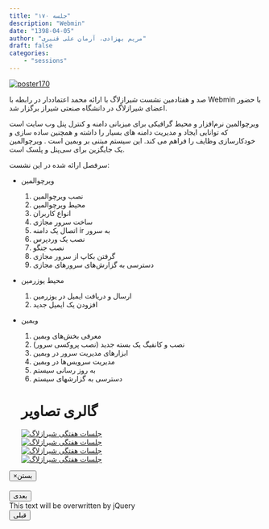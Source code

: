 ```yaml
---
title: "جلسه ۱۷۰"
description: "Webmin"
date: "1398-04-05"
author: "مریم بهزادی، آرمان علی قنبری"
draft: false
categories:
    - "sessions"
---
```

[![poster170](../../img/posters/poster170.jpg)](../../img/poster170.jpg)

صد و هفتادمین نشست شیرازلاگ با ارائه محمد اعتماددار در رابطه با Webmin با حضور اعضای شیرازلاگ در دانشگاه صنعتی شیراز برگزار شد.

ویرچوالمین نرم‌افزار و محیط گرافیکی برای میزبانی دامنه و کنترل پنل وب سایت است که توانایی ایجاد و مدیریت دامنه های بسیار را داشته و همچنین ساده سازی و خودکارسازی وظایف را فراهم می کند. این سیستم مبتنی بر وبمین است . ویرچوالمین یک جایگزین برای سی‌پنل و پلسک است. 

سرفصل ارائه شده در این نشست:

* ویرچوالمین
    1. نصب ویرچوالمین
    2. محیط ویرچوالمین
    3. انواع کاربران
    4. ساخت سرور  مجازی
    5. اتصال یک دامنه ir به سرور
    6. نصب یک وردپرس
    7. نصب جنگو
    8. گرفتن بکاپ از سرور مجازی
    9. دسترسی به گزارش‌های سرورهای مجازی

* محیط یوزرمین
    1. ارسال و دریافت ایمیل در یوزرمین
    2. افزودن یک ایمیل جدید

* وبمین
    1. معرفی بخش‌های وبمین
    2. نصب و کانفیگ یک بسته جدید (نصب پروکسی سرور)
    3. ابزارهای مدیریت سرور در وبمین
    4. مدیریت سرویس‌ها در وبمین
    5. به روز رسانی سیستم
    6. دسترسی به گزارشهای سیستم
    
    <div class="row">
    <div class="col-lg-12">
        <h1 class="page-header">گالری تصاویر</h1>    
            <div class="col-lg-4 col-md-4 col-xs-6 thumb">
            <a class="thumbnail" href="#" data-image-id="" data-toggle="modal" data-title="نشست هفتگی شیرازلاگ با حضور جمعی از دوستان" data-caption="" data-image="../../img/1. bphoto_2019-06-27_00-57-14.jpg" data-target="#image-gallery">
              <img class="img-responsive" src="../../img/1. bphoto_2019-06-27_00-57-14.jpg"
              alt="جلسات هفتگی شیرازلاگ">
            </a>
        </div>
            <div class="col-lg-4 col-md-4 col-xs-6 thumb">
            <a class="thumbnail" href="#" data-image-id="" data-toggle="modal" data-title="نشست هفتگی شیرازلاگ با حضور جمعی از دوستان" data-caption="" data-image="2. bphoto_2019-06-27_00-57-13.jpg" data-target="#image-gallery">
                <img class="img-responsive" src="../../img/2. bphoto_2019-06-27_00-57-13.jpg"
                alt="جلسات هفتگی شیرازلاگ">
            </a>
        </div>
            <div class="col-lg-4 col-md-4 col-xs-6 thumb">
            <a class="thumbnail" href="#" data-image-id="" data-toggle="modal" data-title="نشست هفتگی شیرازلاگ با حضور جمعی از دوستان" data-caption="" data-image="../../img/3. bphoto_2019-06-27_00-57-18.jpg" data-target="#image-gallery">
                <img class="img-responsive" src="../../img/3. bphoto_2019-06-27_00-57-18.jpg"
                alt="جلسات هفتگی شیرازلاگ">
            </a>
    </div>
     <div class="col-lg-4 col-md-4 col-xs-6 thumb">
            <a class="thumbnail" href="#" data-image-id="" data-toggle="modal" data-title="نشست هفتگی شیرازلاگ با حضور جمعی از دوستان" data-caption="" data-image="../../img/4. bphoto_2019-06-27_00-57-08.jpg" data-target="#image-gallery">
                <img class="img-responsive" src="../../img/4. bphoto_2019-06-27_00-57-08.jpg"
                alt="جلسات هفتگی شیرازلاگ">
            </a>
        </div>
<div class="modal fade" id="image-gallery" tabindex="-1" role="dialog" aria-
 aria-labelledby="myModalLabel" aria-hidden="true">
    <div class="modal-dialog">
        <div class="modal-content">
            <div class="modal-header">
                <button type="button" class="close" data-dismiss="modal"><span aria-hidden="true">×</span><span class="sr-only">بستن</span></button>
                <h4 class="modal-title" id="image-gallery-title"></h4>
            </div>
            <div class="modal-body">
                <img id="image-gallery-image" class="img-responsive" src="">
            </div>
            <div class="modal-footer">
                <div class="col-md-2">
                    <button type="button" class="btn btn-primary" id="show-previous-image">بعدی</button>
                </div>
                <div class="col-md-8 text-justify" id="image-gallery-caption">
                    This text will be overwritten by jQuery
                </div>
                <div class="col-md-2">
                    <button type="button" id="show-next-image" class="btn btn-default">قبلی</button>
                </div>
            </div>
        </div>
    </div>
</div>
</div>